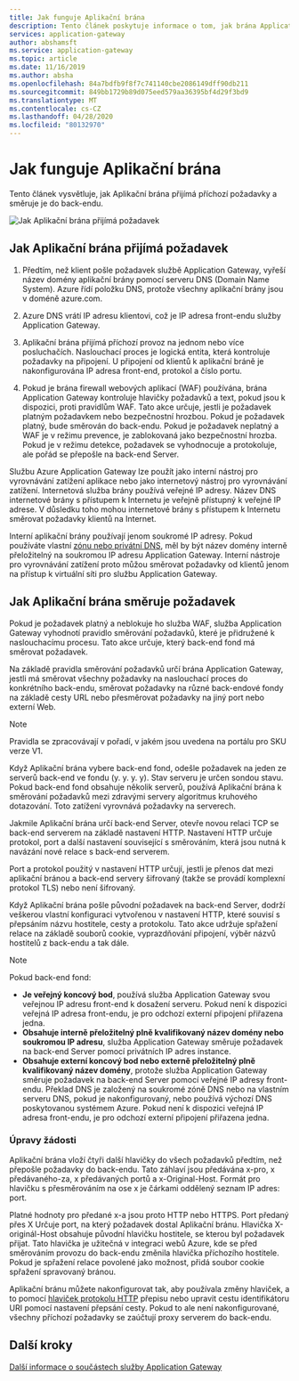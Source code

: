 ```yaml
---
title: Jak funguje Aplikační brána
description: Tento článek poskytuje informace o tom, jak brána Application Gateway přijímá příchozí požadavky a směruje je do back-endu.
services: application-gateway
author: abshamsft
ms.service: application-gateway
ms.topic: article
ms.date: 11/16/2019
ms.author: absha
ms.openlocfilehash: 84a7bdfb9f8f7c741140cbe2086149dff90db211
ms.sourcegitcommit: 849bb1729b89d075eed579aa36395bf4d29f3bd9
ms.translationtype: MT
ms.contentlocale: cs-CZ
ms.lasthandoff: 04/28/2020
ms.locfileid: "80132970"
---
```

# <a name="how-an-application-gateway-works"></a>Jak funguje Aplikační brána

Tento článek vysvětluje, jak Aplikační brána přijímá příchozí požadavky a směruje je do back-endu.

![Jak Aplikační brána přijímá požadavek](./media/how-application-gateway-works/how-application-gateway-works.png)

## <a name="how-an-application-gateway-accepts-a-request"></a>Jak Aplikační brána přijímá požadavek

1. Předtím, než klient pošle požadavek službě Application Gateway, vyřeší název domény aplikační brány pomocí serveru DNS (Domain Name System). Azure řídí položku DNS, protože všechny aplikační brány jsou v doméně azure.com.

2. Azure DNS vrátí IP adresu klientovi, což je IP adresa front-endu služby Application Gateway.

3. Aplikační brána přijímá příchozí provoz na jednom nebo více posluchačích. Naslouchací proces je logická entita, která kontroluje požadavky na připojení. U připojení od klientů k aplikační bráně je nakonfigurována IP adresa front-end, protokol a číslo portu.

4. Pokud je brána firewall webových aplikací (WAF) používána, brána Application Gateway kontroluje hlavičky požadavků a text, pokud jsou k dispozici, proti pravidlům WAF. Tato akce určuje, jestli je požadavek platným požadavkem nebo bezpečnostní hrozbou. Pokud je požadavek platný, bude směrován do back-endu. Pokud je požadavek neplatný a WAF je v režimu prevence, je zablokovaná jako bezpečnostní hrozba. Pokud je v režimu detekce, požadavek se vyhodnocuje a protokoluje, ale pořád se přepošle na back-end Server.

Službu Azure Application Gateway lze použít jako interní nástroj pro vyrovnávání zatížení aplikace nebo jako internetový nástroj pro vyrovnávání zatížení. Internetová služba brány používá veřejné IP adresy. Název DNS internetové brány s přístupem k Internetu je veřejně přístupný k veřejné IP adrese. V důsledku toho mohou internetové brány s přístupem k Internetu směrovat požadavky klientů na Internet.

Interní aplikační brány používají jenom soukromé IP adresy. Pokud používáte vlastní [zónu nebo privátní DNS](https://docs.microsoft.com/azure/dns/private-dns-overview), měl by být název domény interně přeložitelný na soukromou IP adresu Application Gateway. Interní nástroje pro vyrovnávání zatížení proto můžou směrovat požadavky od klientů jenom na přístup k virtuální síti pro službu Application Gateway.

## <a name="how-an-application-gateway-routes-a-request"></a>Jak Aplikační brána směruje požadavek

Pokud je požadavek platný a neblokuje ho služba WAF, služba Application Gateway vyhodnotí pravidlo směrování požadavků, které je přidružené k naslouchacímu procesu. Tato akce určuje, který back-end fond má směrovat požadavek.

Na základě pravidla směrování požadavků určí brána Application Gateway, jestli má směrovat všechny požadavky na naslouchací proces do konkrétního back-endu, směrovat požadavky na různé back-endové fondy na základě cesty URL nebo přesměrovat požadavky na jiný port nebo externí Web.
>[!NOTE]
>Pravidla se zpracovávají v pořadí, v jakém jsou uvedena na portálu pro SKU verze V1. 

Když Aplikační brána vybere back-end fond, odešle požadavek na jeden ze serverů back-end ve fondu (y. y. y. y). Stav serveru je určen sondou stavu. Pokud back-end fond obsahuje několik serverů, používá Aplikační brána k směrování požadavků mezi zdravými servery algoritmus kruhového dotazování. Toto zatížení vyrovnává požadavky na serverech.

Jakmile Aplikační brána určí back-end Server, otevře novou relaci TCP se back-end serverem na základě nastavení HTTP. Nastavení HTTP určuje protokol, port a další nastavení související s směrováním, která jsou nutná k navázání nové relace s back-end serverem.

Port a protokol použitý v nastavení HTTP určují, jestli je přenos dat mezi aplikační bránou a back-end servery šifrovaný (takže se provádí komplexní protokol TLS) nebo není šifrovaný.

Když Aplikační brána pošle původní požadavek na back-end Server, dodrží veškerou vlastní konfiguraci vytvořenou v nastavení HTTP, které souvisí s přepsáním názvu hostitele, cesty a protokolu. Tato akce udržuje spřažení relace na základě souborů cookie, vyprazdňování připojení, výběr názvů hostitelů z back-endu a tak dále.

 >[!NOTE]
>Pokud back-end fond:
> - **Je veřejný koncový bod**, používá služba Application Gateway svou veřejnou IP adresu front-end k dosažení serveru. Pokud není k dispozici veřejná IP adresa front-endu, je pro odchozí externí připojení přiřazena jedna.
> - **Obsahuje interně přeložitelný plně kvalifikovaný název domény nebo soukromou IP adresu**, služba Application Gateway směruje požadavek na back-end Server pomocí privátních IP adres instance.
> - **Obsahuje externí koncový bod nebo externě přeložitelný plně kvalifikovaný název domény**, protože služba Application Gateway směruje požadavek na back-end Server pomocí veřejné IP adresy front-endu. Překlad DNS je založený na soukromé zóně DNS nebo na vlastním serveru DNS, pokud je nakonfigurovaný, nebo používá výchozí DNS poskytovanou systémem Azure. Pokud není k dispozici veřejná IP adresa front-endu, je pro odchozí externí připojení přiřazena jedna.

### <a name="modifications-to-the-request"></a>Úpravy žádosti

Aplikační brána vloží čtyři další hlavičky do všech požadavků předtím, než přepošle požadavky do back-endu. Tato záhlaví jsou předávána x-pro, x předávaného-za, x předávaných portů a x-Original-Host. Formát pro hlavičku s přesměrováním na ose x je čárkami oddělený seznam IP adres: port.

Platné hodnoty pro předané x-a jsou proto HTTP nebo HTTPS. Port předaný přes X Určuje port, na který požadavek dostal Aplikační bránu. Hlavička X-originál-Host obsahuje původní hlavičku hostitele, se kterou byl požadavek přijat. Tato hlavička je užitečná v integraci webů Azure, kde se před směrováním provozu do back-endu změnila hlavička příchozího hostitele. Pokud je spřažení relace povolené jako možnost, přidá soubor cookie spřažení spravovaný bránou.

Aplikační bránu můžete nakonfigurovat tak, aby používala změny hlaviček, a to pomocí [hlaviček protokolu HTTP](https://docs.microsoft.com/azure/application-gateway/rewrite-http-headers) přepisu nebo upravit cestu identifikátoru URI pomocí nastavení přepsání cesty. Pokud to ale není nakonfigurované, všechny příchozí požadavky se zaúčtují proxy serverem do back-endu.

## <a name="next-steps"></a>Další kroky

[Další informace o součástech služby Application Gateway](application-gateway-components.md)
